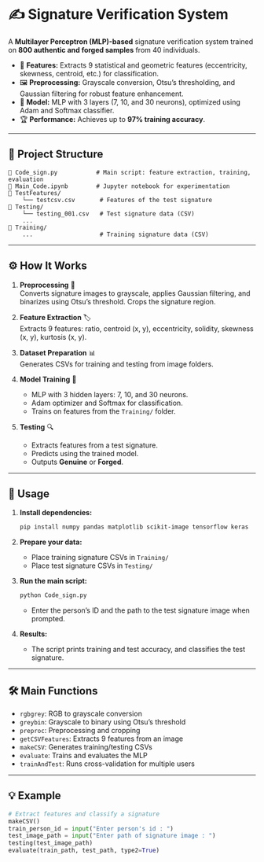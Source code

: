 # ✍️ Signature Verification System

A **Multilayer Perceptron (MLP)-based** signature verification system trained on **800 authentic and forged samples** from 40 individuals.

- 🧮 **Features:** Extracts 9 statistical and geometric features (eccentricity, skewness, centroid, etc.) for classification.
- 🖼️ **Preprocessing:** Grayscale conversion, Otsu’s thresholding, and Gaussian filtering for robust feature enhancement.
- 🧠 **Model:** MLP with 3 layers (7, 10, and 30 neurons), optimized using Adam and Softmax classifier.
- 🏆 **Performance:** Achieves up to **97% training accuracy**.

---

## 📁 Project Structure

```
📄 Code_sign.py           # Main script: feature extraction, training, evaluation
📓 Main_Code.ipynb        # Jupyter notebook for experimentation
📂 TestFeatures/
    └── testcsv.csv       # Features of the test signature
📂 Testing/
    └── testing_001.csv   # Test signature data (CSV)
    ...
📂 Training/
    ...                   # Training signature data (CSV)
```

---

## ⚙️ How It Works

1. **Preprocessing** 🧹  
   Converts signature images to grayscale, applies Gaussian filtering, and binarizes using Otsu’s threshold. Crops the signature region.

2. **Feature Extraction** 🏷️  
   Extracts 9 features: ratio, centroid (x, y), eccentricity, solidity, skewness (x, y), kurtosis (x, y).

3. **Dataset Preparation** 📊  
   Generates CSVs for training and testing from image folders.

4. **Model Training** 🤖  
   - MLP with 3 hidden layers: 7, 10, and 30 neurons.
   - Adam optimizer and Softmax for classification.
   - Trains on features from the `Training/` folder.

5. **Testing** 🔍  
   - Extracts features from a test signature.
   - Predicts using the trained model.
   - Outputs **Genuine** or **Forged**.

---

## 🚀 Usage

1. **Install dependencies:**
   ```sh
   pip install numpy pandas matplotlib scikit-image tensorflow keras
   ```

2. **Prepare your data:**
   - Place training signature CSVs in `Training/`
   - Place test signature CSVs in `Testing/`

3. **Run the main script:**
   ```sh
   python Code_sign.py
   ```
   - Enter the person’s ID and the path to the test signature image when prompted.

4. **Results:**
   - The script prints training and test accuracy, and classifies the test signature.

---

## 🛠️ Main Functions

- `rgbgrey`: RGB to grayscale conversion
- `greybin`: Grayscale to binary using Otsu’s threshold
- `preproc`: Preprocessing and cropping
- `getCSVFeatures`: Extracts 9 features from an image
- `makeCSV`: Generates training/testing CSVs
- `evaluate`: Trains and evaluates the MLP
- `trainAndTest`: Runs cross-validation for multiple users

---

## 💡 Example

```python
# Extract features and classify a signature
makeCSV()
train_person_id = input("Enter person's id : ")
test_image_path = input("Enter path of signature image : ")
testing(test_image_path)
evaluate(train_path, test_path, type2=True)
```


